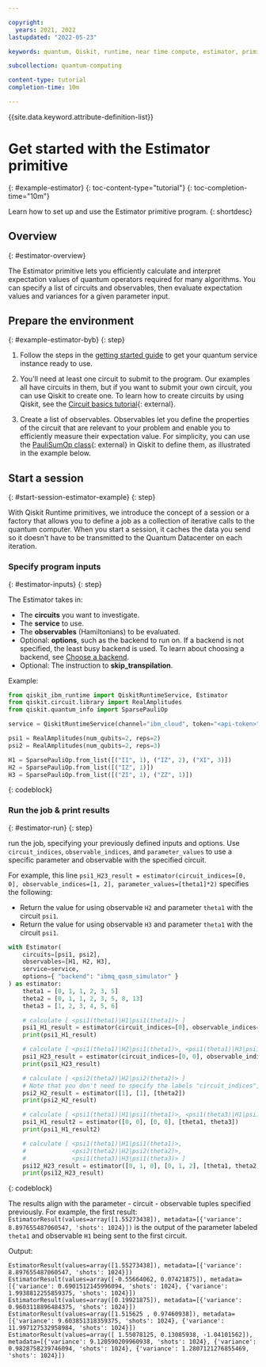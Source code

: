 ```yaml
---

copyright:
  years: 2021, 2022
lastupdated: "2022-05-23"

keywords: quantum, Qiskit, runtime, near time compute, estimator, primitive

subcollection: quantum-computing

content-type: tutorial
completion-time: 10m

---
```


{{site.data.keyword.attribute-definition-list}}


# Get started with the Estimator primitive
{: #example-estimator}
{: toc-content-type="tutorial"}
{: toc-completion-time="10m"}

Learn how to set up and use the Estimator primitive program.
{: shortdesc}

## Overview
{: #estimator-overview}

The Estimator primitive lets you efficiently calculate and interpret expectation values of quantum operators required for many algorithms. You can specify a list of circuits and observables, then evaluate expectation values and variances for a given parameter input.  


## Prepare the environment
{: #example-estimator-byb}
{: step}

1. Follow the steps in the [getting started guide](/docs/quantum-computing?topic=quantum-computing-quickstart) to get your quantum service instance ready to use.

2. You'll need at least one circuit to submit to the program. Our examples all have circuits in them, but if you want to submit your own circuit, you can use Qiskit to create one. To learn how to create circuits by using Qiskit, see the [Circuit basics tutorial](https://qiskit.org/documentation/tutorials/circuits/01_circuit_basics.html){: external}.

3. Create a list of observables. Observables let you define the properties of the circuit that are relevant to your problem and enable you to efficiently measure their expectation value. For simplicity, you can use the [PauliSumOp class](https://qiskit.org/documentation/stubs/qiskit.opflow.primitive_ops.html#module-qiskit.opflow.primitive_ops){: external} in Qiskit to define them, as illustrated in the example below.

## Start a session
{: #start-session-estimator-example}
{: step}

With Qiskit Runtime primitives, we introduce the concept of a session or a factory that allows you to define a job as a collection of iterative calls to the quantum computer. When you start a session, it caches the data you send so it doesn't have to be transmitted to the Quantum Datacenter on each iteration.

### Specify program inputs
{: #estimator-inputs}
{: step}

The Estimator takes in:
* The **circuits** you want to investigate.
* The **service** to use.
* The **observables** (Hamiltonians) to be evaluated.
* Optional: **options**, such as the backend to run on. If a backend is not specified, the least busy backend is used. To learn about choosing a backend, see [Choose a backend](/docs/quantum-computing?topic=quantum-computing-choose-backend).
* Optional: The instruction to **skip_transpilation**.

Example:

```Python
from qiskit_ibm_runtime import QiskitRuntimeService, Estimator
from qiskit.circuit.library import RealAmplitudes
from qiskit.quantum_info import SparsePauliOp

service = QiskitRuntimeService(channel="ibm_cloud", token="<api-token>", instance="<IBM Cloud CRN>")

psi1 = RealAmplitudes(num_qubits=2, reps=2)
psi2 = RealAmplitudes(num_qubits=2, reps=3)

H1 = SparsePauliOp.from_list([("II", 1), ("IZ", 2), ("XI", 3)])
H2 = SparsePauliOp.from_list([("IZ", 1)])
H3 = SparsePauliOp.from_list([("ZI", 1), ("ZZ", 1)])
```
{: codeblock}

### Run the job & print results
{: #estimator-run}
{: step}

run the job, specifying your previously defined inputs and options.  Use `circuit_indices`, `observable_indices`, and `parameter_values` to use a specific parameter and observable with the specified circuit.

For example, this line `psi1_H23_result = estimator(circuit_indices=[0, 0], observable_indices=[1, 2], parameter_values=[theta1]*2)` specifies the following:

- Return the value for using observable `H2` and parameter `theta1` with the circuit `psi1`.
- Return the value for using observable `H3` and parameter `theta1` with the circuit `psi1`.


```Python
with Estimator(
    circuits=[psi1, psi2],
    observables=[H1, H2, H3],
    service=service,
    options={ "backend": "ibmq_qasm_simulator" }
) as estimator:
    theta1 = [0, 1, 1, 2, 3, 5]
    theta2 = [0, 1, 1, 2, 3, 5, 8, 13]
    theta3 = [1, 2, 3, 4, 5, 6]

    # calculate [ <psi1(theta1)|H1|psi1(theta1)> ]
    psi1_H1_result = estimator(circuit_indices=[0], observable_indices=[0], parameter_values=[theta1])
    print(psi1_H1_result)

    # calculate [ <psi1(theta1)|H2|psi1(theta1)>, <psi1(theta1)|H3|psi1(theta1)> ]
    psi1_H23_result = estimator(circuit_indices=[0, 0], observable_indices=[1, 2], parameter_values=[theta1]*2)
    print(psi1_H23_result)

    # calculate [ <psi2(theta2)|H2|psi2(theta2)> ]
    # Note that you don't need to specify the labels "circuit_indices", "observable_indices", or "parameter_values", as long as they are specified in that order.
    psi2_H2_result = estimator([1], [1], [theta2])
    print(psi2_H2_result)

    # calculate [ <psi1(theta1)|H1|psi1(theta1)>, <psi1(theta3)|H1|psi1(theta3)> ]
    psi1_H1_result2 = estimator([0, 0], [0, 0], [theta1, theta3])
    print(psi1_H1_result2)

    # calculate [ <psi1(theta1)|H1|psi1(theta1)>,
    #             <psi2(theta2)|H2|psi2(theta2)>,
    #             <psi1(theta3)|H3|psi1(theta3)> ]
    psi12_H23_result = estimator([0, 1, 0], [0, 1, 2], [theta1, theta2, theta3])
    print(psi12_H23_result)
```
{: codeblock}

The results align with the parameter - circuit - observable tuples specified previously.  For example, the first result: `EstimatorResult(values=array([1.55273438]), metadata=[{'variance': 8.897655487060547, 'shots': 1024}])` is the output of the parameter labeled `theta1` and observable `H1` being sent to the first circuit.

Output:
```text
EstimatorResult(values=array([1.55273438]), metadata=[{'variance': 8.897655487060547, 'shots': 1024}])
EstimatorResult(values=array([-0.55664062, 0.07421875]), metadata=[{'variance': 0.6901512145996094, 'shots': 1024}, {'variance': 1.9938812255859375, 'shots': 1024}])
EstimatorResult(values=array([0.19921875]), metadata=[{'variance': 0.9603118896484375, 'shots': 1024}])
EstimatorResult(values=array([1.515625 , 0.97460938]), metadata=[{'variance': 9.603851318359375, 'shots': 1024}, {'variance': 11.997127532958984, 'shots': 1024}])
EstimatorResult(values=array([ 1.55078125, 0.13085938, -1.04101562]), metadata=[{'variance': 9.120590209960938, 'shots': 1024}, {'variance': 0.9828758239746094, 'shots': 1024}, {'variance': 1.2807121276855469, 'shots': 1024}])
```
